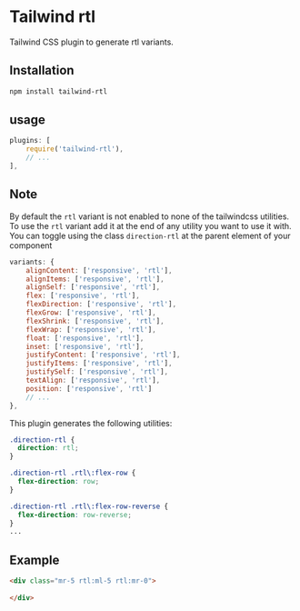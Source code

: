 # Tailwind rtl
Tailwind CSS plugin to generate rtl variants.

## Installation

```bash
npm install tailwind-rtl
```

## usage
```js
plugins: [
    require('tailwind-rtl'),
    // ...
],
```

## Note
By default the `rtl` variant is not enabled to none of the tailwindcss utilities.
To use the `rtl` variant add it at the end of any utility you want to use it with.
You can toggle using the class `direction-rtl` at the parent element of your component

```js
variants: {
    alignContent: ['responsive', 'rtl'],
    alignItems: ['responsive', 'rtl'],
    alignSelf: ['responsive', 'rtl'],
    flex: ['responsive', 'rtl'],
    flexDirection: ['responsive', 'rtl'],
    flexGrow: ['responsive', 'rtl'],
    flexShrink: ['responsive', 'rtl'],
    flexWrap: ['responsive', 'rtl'],
    float: ['responsive', 'rtl'],
    inset: ['responsive', 'rtl'],
    justifyContent: ['responsive', 'rtl'],
    justifyItems: ['responsive', 'rtl'],
    justifySelf: ['responsive', 'rtl'],
    textAlign: ['responsive', 'rtl'],
    position: ['responsive', 'rtl']
    // ...
},
```

This plugin generates the following utilities:

```css
.direction-rtl {
  direction: rtl;
}

.direction-rtl .rtl\:flex-row {
  flex-direction: row;
}

.direction-rtl .rtl\:flex-row-reverse {
  flex-direction: row-reverse;
}
...
```
## Example

```html
<div class="mr-5 rtl:ml-5 rtl:mr-0">
    
</div>
```